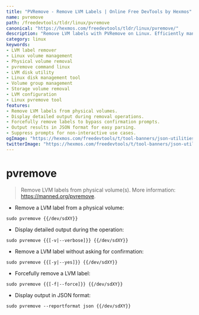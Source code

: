 ```yaml
---
title: "PVRemove - Remove LVM Labels | Online Free DevTools by Hexmos"
name: pvremove
path: /freedevtools/tldr/linux/pvremove
canonical: "https://hexmos.com/freedevtools/tldr/linux/pvremove/"
description: "Remove LVM labels with PVRemove on Linux. Efficiently manage physical volumes and reclaim disk space. Free online tool, no registration required."
category: linux
keywords:
- LVM label remover
- Linux volume management
- Physical volume removal
- pvremove command linux
- LVM disk utility
- Linux disk management tool
- Volume group management
- Storage volume removal
- LVM configuration
- Linux pvremove tool
features:
- Remove LVM labels from physical volumes.
- Display detailed output during removal operations.
- Forcefully remove labels to bypass confirmation prompts.
- Output results in JSON format for easy parsing.
- Suppress prompts for non-interactive use cases.
ogImage: "https://hexmos.com/freedevtools/t/tool-banners/json-utilities-banner.png"
twitterImage: "https://hexmos.com/freedevtools/t/tool-banners/json-utilities-banner.png"
---
```


# pvremove

> Remove LVM labels from physical volume(s).
> More information: <https://manned.org/pvremove>.

- Remove a LVM label from a physical volume:

`sudo pvremove {{/dev/sdXY}}`

- Display detailed output during the operation:

`sudo pvremove {{[-v|--verbose]}} {{/dev/sdXY}}`

- Remove a LVM label without asking for confirmation:

`sudo pvremove {{[-y|--yes]}} {{/dev/sdXY}}`

- Forcefully remove a LVM label:

`sudo pvremove {{[-f|--force]}} {{/dev/sdXY}}`

- Display output in JSON format:

`sudo pvremove --reportformat json {{/dev/sdXY}}`
